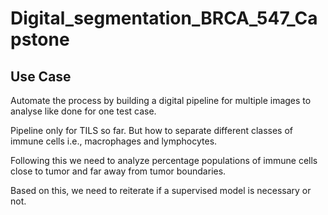 # Digital_segmentation_BRCA_547_Capstone

## Use Case
Automate the process by building a digital pipeline for multiple images to analyse like done for one test case.

Pipeline only for TILS so far. But how to separate different classes of immune cells i.e., macrophages and lymphocytes.

Following this we need to analyze percentage populations of immune cells close to tumor and far away from tumor boundaries.

Based on this, we need to reiterate if a supervised model is necessary or not.
